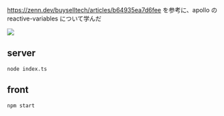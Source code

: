https://zenn.dev/buyselltech/articles/b64935ea7d6fee
を参考に、apollo の reactive-variables について学んだ

<img src='https://i.gyazo.com/8a46adf787bb33e47c52349fa3aab0be.gif'>

## server

`node index.ts`

## front

`npm start`
